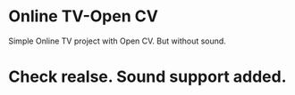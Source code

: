 # Online TV-Open CV
Simple Online TV project with Open CV. But without sound.

# Check realse. Sound support added.
